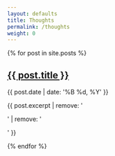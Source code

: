 ```yaml
---
layout: defaults
title: Thoughts
permalink: /thoughts
weight: 0
---
```


<section>
  {% for post in site.posts %}
    <article>
      <h2><a href="{{ post.url }}">{{ post.title }}</a></h2>
        <div class="date">{{ post.date | date: '%B %d, %Y' }}</div>
        <p>{{ post.excerpt | remove: '<p>' | remove: '</p>' }}</p>
    </article>
  {% endfor %}
</section>
